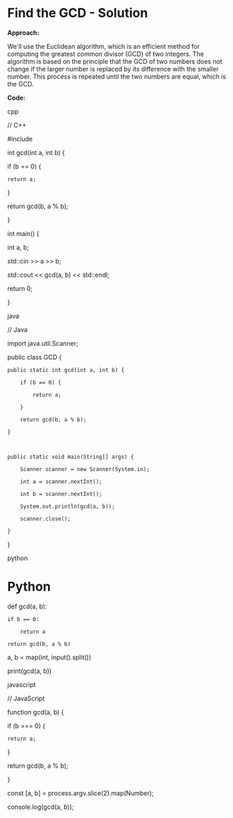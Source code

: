 # Find the GCD - Solution

**Approach:**

We'll use the Euclidean algorithm, which is an efficient method for computing the greatest common divisor (GCD) of two integers. The algorithm is based on the principle that the GCD of two numbers does not change if the larger number is replaced by its difference with the smaller number. This process is repeated until the two numbers are equal, which is the GCD.

**Code:**

cpp
// C++
#include <iostream>

int gcd(int a, int b) {
  if (b == 0) {
    return a;
  }
  return gcd(b, a % b);
}

int main() {
  int a, b;
  std::cin >> a >> b;
  std::cout << gcd(a, b) << std::endl;
  return 0;
}


java
// Java
import java.util.Scanner;

public class GCD {
    public static int gcd(int a, int b) {
        if (b == 0) {
            return a;
        }
        return gcd(b, a % b);
    }

    public static void main(String[] args) {
        Scanner scanner = new Scanner(System.in);
        int a = scanner.nextInt();
        int b = scanner.nextInt();
        System.out.println(gcd(a, b));
        scanner.close();
    }
}


python
# Python
def gcd(a, b):
    if b == 0:
        return a
    return gcd(b, a % b)

a, b = map(int, input().split())
print(gcd(a, b))


javascript
// JavaScript
function gcd(a, b) {
  if (b === 0) {
    return a;
  }
  return gcd(b, a % b);
}

const [a, b] = process.argv.slice(2).map(Number);
console.log(gcd(a, b));
